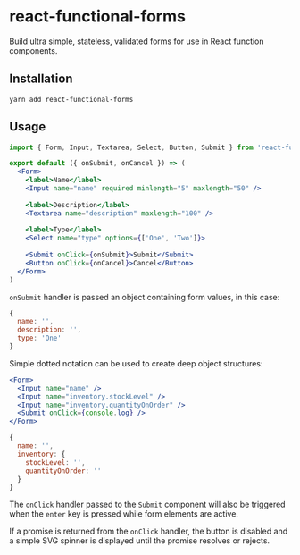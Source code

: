 # react-functional-forms

Build ultra simple, stateless, validated forms for use in React function components.

## Installation

    yarn add react-functional-forms
    
## Usage

```jsx
import { Form, Input, Textarea, Select, Button, Submit } from 'react-functional-forms'

export default ({ onSubmit, onCancel }) => (
  <Form>
    <label>Name</label>
    <Input name="name" required minlength="5" maxlength="50" />
    
    <label>Description</label>
    <Textarea name="description" maxlength="100" />
    
    <label>Type</label>
    <Select name="type" options={['One', 'Two']}>
    
    <Submit onClick={onSubmit}>Submit</Submit>
    <Button onClick={onCancel}>Cancel</Button>
  </Form>
)
```

`onSubmit` handler is passed an object containing form values, in this case:

```javascript
{
  name: '',
  description: '',
  type: 'One'
}
```

Simple dotted notation can be used to create deep object structures:

```jsx
<Form>
  <Input name="name" />
  <Input name="inventory.stockLevel" />
  <Input name="inventory.quantityOnOrder" />
  <Submit onClick={console.log} />
</Form>
```

```javascript
{
  name: '',
  inventory: {
    stockLevel: '',
    quantityOnOrder: ''
  }
}
```

The `onClick` handler passed to the `Submit` component will also be triggered when the `enter` key is pressed while form 
elements are active.

If a promise is returned from the `onClick` handler, the button is disabled and a simple SVG spinner is displayed until
the promise resolves or rejects.